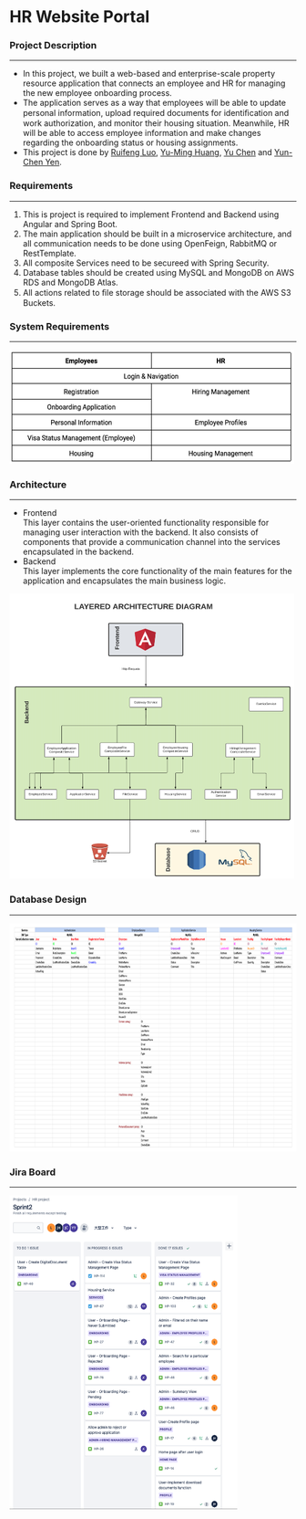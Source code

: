 # HR Website Portal

### **Project Description**
---
- In this project, we built a web-based and enterprise-scale property resource application that connects an employee and HR for managing the new employee onboarding process.
- The application serves as a way that employees will be able to update personal information, upload required documents for identiﬁcation and work authorization, and monitor their housing situation. Meanwhile, HR will be able to access employee information and make changes regarding the onboarding status or housing assignments.
- This project is done by [Ruifeng Luo](https://www.linkedin.com/in/ruifeng-luo/), [Yu-Ming Huang](), [Yu Chen]() and [Yun-Chen Yen]().

### **Requirements**
---
1. This is project is required to implement Frontend and Backend using Angular and Spring Boot.
2. The main application should be built in a microservice architecture, and all communication needs to be done using OpenFeign, RabbitMQ or RestTemplate.
3. All composite Services need to be secureed with Spring Security.
4. Database tables should be created using MySQL and MongoDB on AWS RDS and MongoDB Atlas.
5. All actions related to ﬁle storage should be associated with the AWS S3 Buckets.

### **System Requirements**
---
<img src="./images/features.png" alt= "" width="500" height="200">

### **Architecture**
---
- Frontend   
This layer contains the user-oriented functionality responsible for managing user interaction with the backend. It also consists of components that provide a communication channel into the services encapsulated in the backend.
- Backend  
This layer implements the core functionality of the main features for the application and encapsulates the main business logic.  
<img src="./images/architecture.png" alt= "" width="500" height="500">

### **Database Design**
---
<img src="./images/db_design.png" alt= "" width="1000" height="400">

### **Jira Board**
---
<img src="./images/jira.png" alt= "" width="400" height="550">



